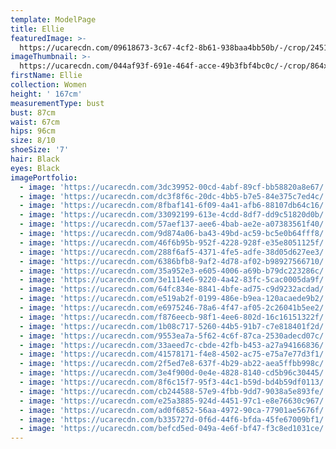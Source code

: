 ```yaml
---
template: ModelPage
title: Ellie
featuredImage: >-
  https://ucarecdn.com/09618673-3c67-4cf2-8b61-938baa4bb50b/-/crop/2451x1473/0,79/-/preview/
imageThumbnail: >-
  https://ucarecdn.com/044af93f-691e-464f-acce-49b3fbf4bc0c/-/crop/864x1079/50,195/-/preview/
firstName: Ellie
collection: Women
height: ' 167cm'
measurementType: bust
bust: 87cm
waist: 67cm
hips: 96cm
size: 8/10
shoeSize: '7'
hair: Black
eyes: Black
imagePortfolio:
  - image: 'https://ucarecdn.com/3dc39952-00cd-4abf-89cf-bb58820a8e67/'
  - image: 'https://ucarecdn.com/dc3f8f6c-20dc-4bb5-b7e5-84e375c7ed4c/'
  - image: 'https://ucarecdn.com/8fbaf141-6f09-4a41-afb6-88107db64c16/'
  - image: 'https://ucarecdn.com/33092199-613e-4cdd-8df7-dd9c51820d0b/'
  - image: 'https://ucarecdn.com/57aef137-aee6-4bab-ae2e-a07383561f40/'
  - image: 'https://ucarecdn.com/9d874a06-ba43-49bd-ac59-bc5e0b64fff8/'
  - image: 'https://ucarecdn.com/46f6b95b-952f-4228-928f-e35e8051125f/'
  - image: 'https://ucarecdn.com/288f6af5-4371-4fe5-adfe-38d05d627ee3/'
  - image: 'https://ucarecdn.com/6386bfb8-9af2-4d78-af02-b98927566710/'
  - image: 'https://ucarecdn.com/35a952e3-e605-4006-a69b-b79dc223286c/'
  - image: 'https://ucarecdn.com/3e1114e6-9220-4a42-83fc-5cac0005da9f/'
  - image: 'https://ucarecdn.com/64fc834e-8841-4bfe-ad75-c9d9232acdad/'
  - image: 'https://ucarecdn.com/e519ab2f-0199-486e-b9ea-120acaede9b2/'
  - image: 'https://ucarecdn.com/e6975246-78a6-4f47-af05-2c26041b5ee2/'
  - image: 'https://ucarecdn.com/f876eecb-98f1-4ee6-802d-16c16151322f/'
  - image: 'https://ucarecdn.com/1b08c717-5260-44b5-91b7-c7e818401f2d/'
  - image: 'https://ucarecdn.com/9553ea7a-5f62-4c6f-87ca-2530adecd07c/'
  - image: 'https://ucarecdn.com/33aeed7c-cbde-42fb-b453-a27a94166836/'
  - image: 'https://ucarecdn.com/41578171-f4e8-4502-ac75-e75a7e77d3f1/'
  - image: 'https://ucarecdn.com/2f5ed7e8-637f-4b29-ab22-aea5ffbb998c/'
  - image: 'https://ucarecdn.com/3e4f900d-0e4e-4828-8140-cd5b96c30445/'
  - image: 'https://ucarecdn.com/8f6c15f7-95f3-44c1-b59d-bd4b59df0113/'
  - image: 'https://ucarecdn.com/cb244588-57e9-4fbb-9dd7-9038a5e893fe/'
  - image: 'https://ucarecdn.com/e25a3885-924d-4451-97c1-e8e76630c967/'
  - image: 'https://ucarecdn.com/ad0f6852-56aa-4972-90ca-77901ae5676f/'
  - image: 'https://ucarecdn.com/b335727d-0f6d-44f6-bfda-45fe67009bf1/'
  - image: 'https://ucarecdn.com/befcd5ed-049a-4e6f-bf47-f3c8ed1031ce/'
---
```


